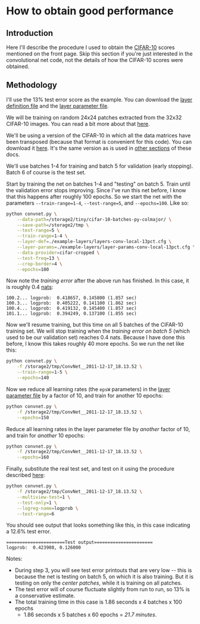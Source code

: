 # How to obtain good performance

## Introduction

Here I'll describe the procedure I used to obtain the
[CIFAR-10](http://www.cs.toronto.edu/~kriz/cifar.html) scores mentioned on the
front page. Skip this section if you're just interested in the convolutional net
code, not the details of how the CIFAR-10 scores were obtained.

## Methodology

I'll use the 13% test error score as the example. You can download the [layer
definition file](../example-layers/layers-conv-local-13pct.cfg) and the [layer
parameter file](../example-layers/layer-params-conv-local-13pct.cfg).

We will be training on random 24x24 patches extracted from the 32x32 CIFAR-10
images. You can read a bit more about that
[here](TrainingNet.md#Training_on_image_translations).

We'll be using a version of the CIFAR-10 in which all the data matrices have
been transposed (because that format is convenient for this code). You can
download it [here](http://www.cs.toronto.edu/~kriz/cifar-10-py-colmajor.tar.gz).
It's the same version as is used in [other sections](Data.md) of these docs.

We'll use batches 1-4 for training and batch 5 for validation (early stopping).
Batch 6 of course is the test set.

Start by training the net on batches 1-4 and "testing" on batch 5. Train until
the validation error stops improving. Since I've run this net before, I know
that this happens after roughly 100 epochs. So we start the net with the
parameters `--train-range=1-4`, `--test-range=5`, and `--epochs=100`. Like so:

```sh
python convnet.py \
    --data-path=/storage2/tiny/cifar-10-batches-py-colmajor/ \
    --save-path=/storage2/tmp \
    --test-range=5 \
    --train-range=1-4 \
    --layer-def=./example-layers/layers-conv-local-13pct.cfg \
    --layer-params=./example-layers/layer-params-conv-local-13pct.cfg \
    --data-provider=cifar-cropped \
    --test-freq=13 \
    --crop-border=4 \
    --epochs=100
```

Now note the *training error* after the above run has finished. In this case, it
is roughly 0.4 [nats](https://en.wikipedia.org/wiki/Nat_(information) ):

```
100.2... logprob:  0.418657, 0.145800 (1.857 sec)
100.3... logprob:  0.405222, 0.141100 (1.862 sec)
100.4... logprob:  0.419132, 0.145400 (1.857 sec)
101.1... logprob:  0.394249, 0.137100 (1.855 sec)
```

Now we'll resume training, but this time on all 5 batches of the CIFAR-10
training set. We will stop training when the *training error on batch 5* (which
used to be our validation set) reaches 0.4 nats. Because I have done this
before, I know this takes roughly 40 more epochs. So we run the net like this:

```sh
python convnet.py \
    -f /storage2/tmp/ConvNet__2011-12-17_18.13.52 \
    --train-range=1-5 \
    --epochs=140
```

Now we reduce all learning rates (the `epsW` parameters) in the
[layer parameter file](../example-layers/layer-params-conv-local-13pct.cfg) by a
factor of 10, and train for another 10 epochs:

```sh
python convnet.py \
    -f /storage2/tmp/ConvNet__2011-12-17_18.13.52 \
    --epochs=150
```

Reduce all learning rates in the layer parameter file by *another* factor of 10,
and train for *another* 10 epochs:

```sh
python convnet.py \
    -f /storage2/tmp/ConvNet__2011-12-17_18.13.52 \
    --epochs=160
```

Finally, substitute the real test set, and test on it using the procedure
described [here](TrainingNet.md#training-on-image-translations):

```sh
python convnet.py \
    -f /storage2/tmp/ConvNet__2011-12-17_18.13.52 \
    --multiview-test=1 \
    --test-only=1 \
    --logreg-name=logprob \
    --test-range=6
```

You should see output that looks something like this, in this case indicating a 12.6% test error.

```
======================Test output======================
logprob:  0.423908, 0.126000
```

Notes:

* During step 3, you will see test error printouts that are very low -- this is
  because the net is testing on batch 5, on which it is also training. But it is
  testing on only the *center patches*, while it is training on all patches.
* The test error will of course fluctuate slightly from run to run, so 13% is a
  conservative estimate.
* The total training time in this case is 1.86 seconds x 4 batches x 100 epochs
  + 1.86 seconds x 5 batches x 60 epochs = *21.7 minutes*.
